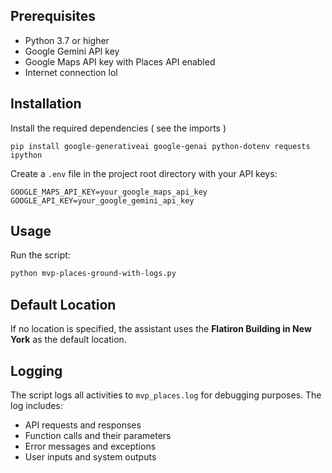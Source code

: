 ## Prerequisites

- Python 3.7 or higher
- Google Gemini API key
- Google Maps API key with Places API enabled
- Internet connection lol 

## Installation

Install the required dependencies ( see the imports ) 
```
pip install google-generativeai google-genai python-dotenv requests ipython
```

Create a `.env` file in the project root directory with your API keys:
```
GOOGLE_MAPS_API_KEY=your_google_maps_api_key
GOOGLE_API_KEY=your_google_gemini_api_key
```

## Usage

Run the script:
```bash
python mvp-places-ground-with-logs.py
```

## Default Location

If no location is specified, the assistant uses the **Flatiron Building in New York** as the default location.

## Logging

The script logs all activities to `mvp_places.log` for debugging purposes. The log includes:
- API requests and responses
- Function calls and their parameters
- Error messages and exceptions
- User inputs and system outputs
